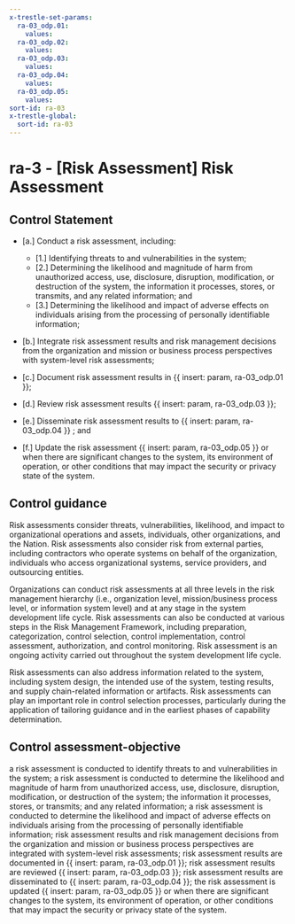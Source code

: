 ```yaml
---
x-trestle-set-params:
  ra-03_odp.01:
    values:
  ra-03_odp.02:
    values:
  ra-03_odp.03:
    values:
  ra-03_odp.04:
    values:
  ra-03_odp.05:
    values:
sort-id: ra-03
x-trestle-global:
  sort-id: ra-03
---
```


# ra-3 - \[Risk Assessment\] Risk Assessment

## Control Statement

- \[a.\] Conduct a risk assessment, including:

  - \[1.\] Identifying threats to and vulnerabilities in the system;
  - \[2.\] Determining the likelihood and magnitude of harm from unauthorized access, use, disclosure, disruption, modification, or destruction of the system, the information it processes, stores, or transmits, and any related information; and
  - \[3.\] Determining the likelihood and impact of adverse effects on individuals arising from the processing of personally identifiable information;

- \[b.\] Integrate risk assessment results and risk management decisions from the organization and mission or business process perspectives with system-level risk assessments;

- \[c.\] Document risk assessment results in {{ insert: param, ra-03_odp.01 }};

- \[d.\] Review risk assessment results {{ insert: param, ra-03_odp.03 }};

- \[e.\] Disseminate risk assessment results to {{ insert: param, ra-03_odp.04 }} ; and

- \[f.\] Update the risk assessment {{ insert: param, ra-03_odp.05 }} or when there are significant changes to the system, its environment of operation, or other conditions that may impact the security or privacy state of the system.

## Control guidance

Risk assessments consider threats, vulnerabilities, likelihood, and impact to organizational operations and assets, individuals, other organizations, and the Nation. Risk assessments also consider risk from external parties, including contractors who operate systems on behalf of the organization, individuals who access organizational systems, service providers, and outsourcing entities.

Organizations can conduct risk assessments at all three levels in the risk management hierarchy (i.e., organization level, mission/business process level, or information system level) and at any stage in the system development life cycle. Risk assessments can also be conducted at various steps in the Risk Management Framework, including preparation, categorization, control selection, control implementation, control assessment, authorization, and control monitoring. Risk assessment is an ongoing activity carried out throughout the system development life cycle.

Risk assessments can also address information related to the system, including system design, the intended use of the system, testing results, and supply chain-related information or artifacts. Risk assessments can play an important role in control selection processes, particularly during the application of tailoring guidance and in the earliest phases of capability determination.

## Control assessment-objective

a risk assessment is conducted to identify threats to and vulnerabilities in the system;
a risk assessment is conducted to determine the likelihood and magnitude of harm from unauthorized access, use, disclosure, disruption, modification, or destruction of the system; the information it processes, stores, or transmits; and any related information;
a risk assessment is conducted to determine the likelihood and impact of adverse effects on individuals arising from the processing of personally identifiable information;
risk assessment results and risk management decisions from the organization and mission or business process perspectives are integrated with system-level risk assessments;
risk assessment results are documented in {{ insert: param, ra-03_odp.01 }};
risk assessment results are reviewed {{ insert: param, ra-03_odp.03 }};
risk assessment results are disseminated to {{ insert: param, ra-03_odp.04 }};
the risk assessment is updated {{ insert: param, ra-03_odp.05 }} or when there are significant changes to the system, its environment of operation, or other conditions that may impact the security or privacy state of the system.
